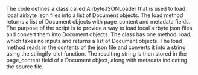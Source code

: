 The code defines a class called AirbyteJSONLoader that is used to load local airbyte json files into a list of Document objects. The load method returns a list of Document objects with page_content and metadata fields. The purpose of the script is to provide a way to load local airbyte json files and convert them into Document objects. The class has one method, load, which takes no inputs and returns a list of Document objects. The load method reads in the contents of the json file and converts it into a string using the stringify_dict function. The resulting string is then stored in the page_content field of a Document object, along with metadata indicating the source file.

